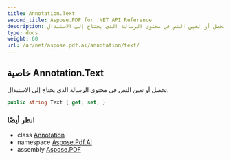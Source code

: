 ```yaml
---
title: Annotation.Text
second_title: Aspose.PDF for .NET API Reference
description: خاصية التعليق. تحصل أو تعين النص في محتوى الرسالة الذي يحتاج إلى الاستبدال
type: docs
weight: 60
url: /ar/net/aspose.pdf.ai/annotation/text/
---
```

## خاصية Annotation.Text

تحصل أو تعين النص في محتوى الرسالة الذي يحتاج إلى الاستبدال.

```csharp
public string Text { get; set; }
```

### انظر أيضًا

* class [Annotation](../)
* namespace [Aspose.Pdf.AI](../../../aspose.pdf.ai/)
* assembly [Aspose.PDF](../../../)